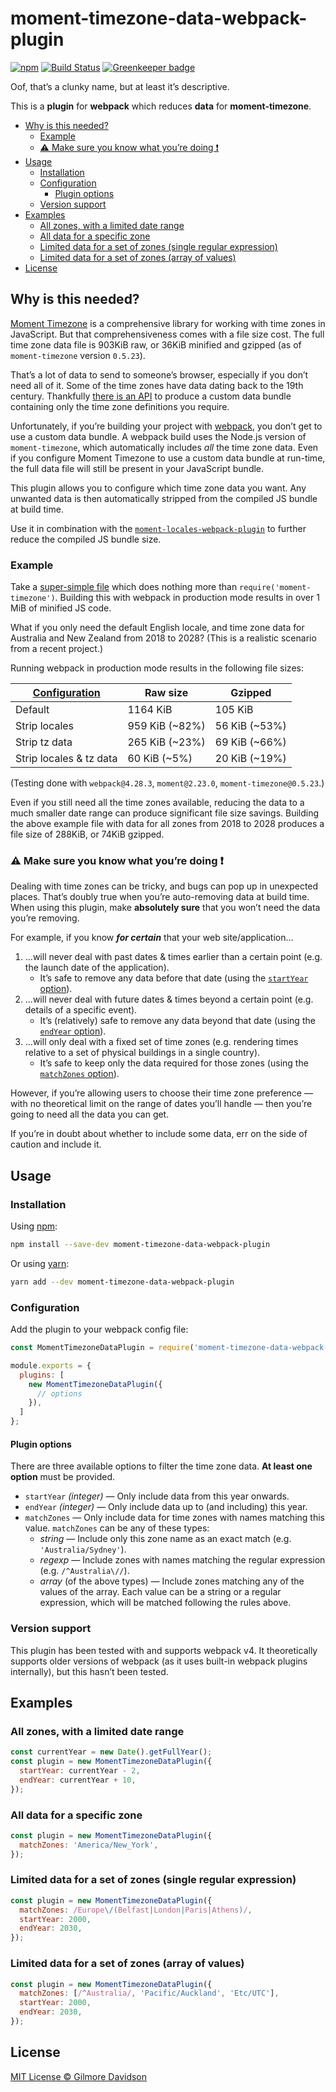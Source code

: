 # moment-timezone-data-webpack-plugin

[![npm](https://img.shields.io/npm/v/moment-timezone-data-webpack-plugin.svg)](https://www.npmjs.com/package/moment-timezone-data-webpack-plugin)
[![Build Status](https://travis-ci.org/gilmoreorless/moment-timezone-data-webpack-plugin.svg?branch=master)](https://travis-ci.org/gilmoreorless/moment-timezone-data-webpack-plugin)
[![Greenkeeper badge](https://badges.greenkeeper.io/gilmoreorless/moment-timezone-data-webpack-plugin.svg)](https://greenkeeper.io/)

Oof, that’s a clunky name, but at least it’s descriptive.

This is a **plugin** for **webpack** which reduces **data** for **moment-timezone**.

- [Why is this needed?](#why-is-this-needed)
    - [Example](#example)
    - [⚠️ Make sure you know what you’re doing ❗️️](#️-make-sure-you-know-what-youre-doing-️️)
- [Usage](#usage)
    - [Installation](#installation)
    - [Configuration](#configuration)
        - [Plugin options](#plugin-options)
    - [Version support](#version-support)
- [Examples](#examples)
    - [All zones, with a limited date range](#all-zones-with-a-limited-date-range)
    - [All data for a specific zone](#all-data-for-a-specific-zone)
    - [Limited data for a set of zones (single regular expression)](#limited-data-for-a-set-of-zones-single-regular-expression)
    - [Limited data for a set of zones (array of values)](#limited-data-for-a-set-of-zones-array-of-values)
- [License](#license)

## Why is this needed?

[Moment Timezone][moment-tz] is a comprehensive library for working with time zones in JavaScript.
But that comprehensiveness comes with a file size cost. The full time zone data file is 903KiB raw, or 36KiB minified and gzipped (as of `moment-timezone` version `0.5.23`).

That’s a lot of data to send to someone’s browser, especially if you don’t need all of it. Some of the time zones have data dating back to the 19th century. Thankfully [there is an API][moment-tz-filter] to produce a custom data bundle containing only the time zone definitions you require.

Unfortunately, if you’re building your project with [webpack][webpack], you don’t get to use a custom data bundle. A webpack build uses the Node.js version of `moment-timezone`, which automatically includes _all_ the time zone data.
Even if you configure Moment Timezone to use a custom data bundle at run-time, the full data file will still be present in your JavaScript bundle.

This plugin allows you to configure which time zone data you want. Any unwanted data is then automatically stripped from the compiled JS bundle at build time.

Use it in combination with the [`moment-locales-webpack-plugin`][moment-webpack] to further reduce the compiled JS bundle size.

### Example

Take a [super-simple file](example/src/index.js) which does nothing more than `require('moment-timezone')`. Building this with webpack in production mode results in over 1 MiB of minified JS code.

What if you only need the default English locale, and time zone data for Australia and New Zealand from 2018 to 2028? (This is a realistic scenario from a recent project.)

Running webpack in production mode results in the following file sizes:

| [Configuration](example/config) | Raw size | Gzipped |
|---|---|---|
| Default                 | 1164 KiB        | 105 KiB |
| Strip locales           |  959 KiB (~82%) |  56 KiB (~53%) |
| Strip tz data           |  265 KiB (~23%) |  69 KiB (~66%) |
| Strip locales & tz data |   60 KiB (~5%)  |  20 KiB (~19%) |

(Testing done with `webpack@4.28.3`, `moment@2.23.0`, `moment-timezone@0.5.23`.)

Even if you still need all the time zones available, reducing the data to a much smaller date range can produce significant file size savings. Building the above example file with data for all zones from 2018 to 2028 produces a file size of 288KiB, or 74KiB gzipped.

### ⚠️ Make sure you know what you’re doing ❗️️

Dealing with time zones can be tricky, and bugs can pop up in unexpected places. That’s doubly true when you’re auto-removing data at build time. When using this plugin, make **absolutely sure** that you won’t need the data you’re removing.

For example, if you know **_for certain_** that your web site/application...

1. ...will never deal with past dates & times earlier than a certain point (e.g. the launch date of the application).
    * It’s safe to remove any data before that date (using the [`startYear` option][options]).
2. ...will never deal with future dates & times beyond a certain point (e.g. details of a specific event).
    * It’s (relatively) safe to remove any data beyond that date (using the [`endYear` option][options]).
3. ...will only deal with a fixed set of time zones (e.g. rendering times relative to a set of physical buildings in a single country).
    * It’s safe to keep only the data required for those zones (using the [`matchZones` option][options]).

However, if you’re allowing users to choose their time zone preference — with no theoretical limit on the range of dates you’ll handle — then you’re going to need all the data you can get.

If you’re in doubt about whether to include some data, err on the side of caution and include it.

## Usage

### Installation

Using [npm][npm]:

```sh
npm install --save-dev moment-timezone-data-webpack-plugin
```

Or using [yarn][yarn]:

```sh
yarn add --dev moment-timezone-data-webpack-plugin
```

### Configuration

Add the plugin to your webpack config file:

```js
const MomentTimezoneDataPlugin = require('moment-timezone-data-webpack-plugin');

module.exports = {
  plugins: [
    new MomentTimezoneDataPlugin({
      // options
    }),
  ]
};
```

#### Plugin options

There are three available options to filter the time zone data. **At least one option** must be provided.

* `startYear` _(integer)_ — Only include data from this year onwards.
* `endYear` _(integer)_ — Only include data up to (and including) this year.
* `matchZones` — Only include data for time zones with names matching this value. `matchZones` can be any of these types:
  * _string_ — Include only this zone name as an exact match (e.g. `'Australia/Sydney'`).
  * _regexp_ — Include zones with names matching the regular expression (e.g. `/^Australia\//`).
  * _array_ (of the above types) — Include zones matching any of the values of the array. Each value can be a string or a regular expression, which will be matched following the rules above.

### Version support

This plugin has been tested with and supports webpack v4. It theoretically supports older versions of webpack (as it uses built-in webpack plugins internally), but this hasn’t been tested.


## Examples

### All zones, with a limited date range

```js
const currentYear = new Date().getFullYear();
const plugin = new MomentTimezoneDataPlugin({
  startYear: currentYear - 2,
  endYear: currentYear + 10,
});
```

### All data for a specific zone

```js
const plugin = new MomentTimezoneDataPlugin({
  matchZones: 'America/New_York',
});
```

### Limited data for a set of zones (single regular expression)

```js
const plugin = new MomentTimezoneDataPlugin({
  matchZones: /Europe\/(Belfast|London|Paris|Athens)/,
  startYear: 2000,
  endYear: 2030,
});
```

### Limited data for a set of zones (array of values)

```js
const plugin = new MomentTimezoneDataPlugin({
  matchZones: [/^Australia/, 'Pacific/Auckland', 'Etc/UTC'],
  startYear: 2000,
  endYear: 2030,
});
```

## License

[MIT License © Gilmore Davidson](LICENSE)


[moment-tz]: https://momentjs.com/timezone/
[moment-tz-filter]: http://momentjs.com/timezone/docs/#/data-utilities/filter-link-pack/
[moment-webpack]: https://github.com/iamakulov/moment-locales-webpack-plugin
[npm]: https://www.npmjs.com/
[options]: #plugin-options
[webpack]: https://webpack.js.org/
[yarn]: https://yarnpkg.com/
